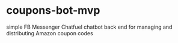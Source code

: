 # coupons-bot-mvp
simple FB Messenger Chatfuel chatbot back end for managing and distributing Amazon coupon codes
